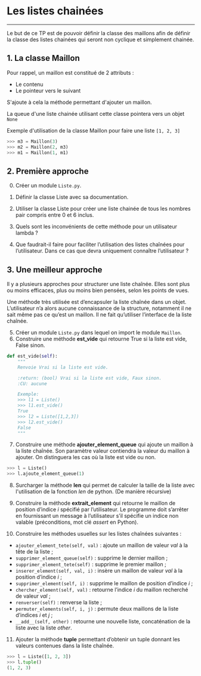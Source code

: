 # **Les listes chainées**

------

Le but de ce TP est de pouvoir définir la classe des maillons afin de définir la classe des listes chainées qui seront non cyclique et simplement chainée.

## 1. La classe Maillon

Pour rappel, un maillon est constitué de 2 attributs :

- Le contenu
- Le pointeur vers le suivant

S'ajoute à cela la méthode permettant d'ajouter un maillon.

La queue d'une liste chainée utilisant cette classe pointera vers un objet ```None```

Exemple d'utilisation de la classe Maillon pour faire une liste ```[1, 2, 3]```

```python
>>> m3 = Maillon(3)
>>> m2 = Maillon(2, m3)
>>> m1 = Maillon(1, m1)
```

## 2. Première approche

0. Créer un module ```Liste.py```.

1. Définir la classe Liste avec sa documentation.

2. Utiliser la classe Liste pour créer une liste chainée de tous les nombres pair compris entre 0 et 6 inclus.

3. Quels sont les inconvénients de cette méthode pour un utilisateur lambda ?

4. Que faudrait-il faire pour faciliter l’utilisation des listes chaînées pour l’utilisateur. Dans ce cas que devra uniquement connaître l’utilisateur ?

## 3. Une meilleur approche

Il y a plusieurs approches pour structurer une liste chaînée. Elles sont plus ou moins efficaces, plus ou moins bien pensées, selon les points de vues.

Une méthode très utilisée est d’encapsuler la liste chaînée dans un objet. L’utilisateur n’a alors aucune connaissance de la structure, notamment il ne sait même pas ce qu’est un maillon. Il ne fait qu’utiliser l’interface de la liste chaînée.

5. Créer un module ```Liste.py``` dans lequel on import le module ```Maillon```.
6. Construire une méthode **est_vide** qui retourne True si la liste est vide, False sinon.

```python
def est_vide(self):
    """
    Renvoie Vrai si la liste est vide.

    :return: (bool) Vrai si la liste est vide, Faux sinon.
    :CU: aucune

    Exemple:
    >>> l1 = Liste()
    >>> l1.est_vide()
    True
    >>> l2 = Liste([1,2,3])
    >>> l2.est_vide()
    False
    """
```

7. Construire une méthode **ajouter_element_queue** qui ajoute un maillon à la liste chaînée. Son paramètre valeur contiendra la valeur du maillon à ajouter. On distinguera les cas où la liste est vide ou non.

```python
>>> l = Liste()
>>> l.ajoute_element_queue(1)
```

8. Surcharger la méthode **__len__** qui permet de calculer la taille de la liste avec l'utilisation de la fonction *len* de python. (De manière récursive)

9. Construire la méthode **extrait_element** qui retourne le maillon de position d’indice *i* spécifié par l’utilisateur. Le programme doit s’arrêter en fournissant un message à l’utilisateur s’il spécifie un indice non valable (préconditions, mot clé *assert* en Python).

10. Construire les méthodes usuelles sur les listes chaînées suivantes :

- ```ajouter_element_tete(self, val)``` : ajoute un maillon de valeur *val* à la tête de la liste ;
- ```supprimer_element_queue(self)``` : supprime le dernier maillon ;
- ```supprimer_element_tete(self)``` : supprime le premier maillon ;
- ```inserer_element(self, val, i)``` : insère un maillon de valeur *val* à la position d’indice *i* ;
- ```supprimer_element(self, i)``` : supprime le maillon de position d’indice *i* ;
- ```chercher_element(self, val)``` : retourne l’indice *i* du maillon recherché de valeur *val* ;
- ```renverser(self)``` : renverse la liste ;
- ```permuter_elements(self, i, j)``` : permute deux maillons de la liste d’indices *i* et *j* ;
- ```__add__(self, other)``` : retourne une nouvelle liste, concaténation de la liste avec la liste *other*.

11. Ajouter la méthode **tuple** permettant d’obtenir un tuple donnant les valeurs contenues dans la liste chaînée.

```python
>>> l = Liste([1, 2, 3])
>>> l.tuple()
(1, 2, 3)
```